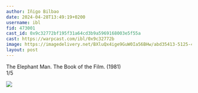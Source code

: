 ```yaml
---
author: Iñigo Bilbao
date: 2024-04-28T13:49:19+0200
username: ibl
fid: 473001
cast_id: 0x9c32772bf195f31a64cd3b9a5969168003e5f55a
cast: https://warpcast.com/ibl/0x9c32772b
image: https://imagedelivery.net/BXluQx4ige9GuW0Ia56BHw/abd35413-5125-4fb6-0a0a-69726f9c8700/original
layout: post
---
```

The Elephant Man. The Book of the Film. (1981)  
1/5  

![](https://imagedelivery.net/BXluQx4ige9GuW0Ia56BHw/abd35413-5125-4fb6-0a0a-69726f9c8700/original)